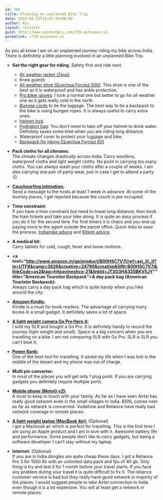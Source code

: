 ```yaml
---
id: 765
title: Planning an unplanned Bike Trip
date: 2015-04-22T13:41:59+00:00
author: Avi
layout: revision
guid: http://www.avineshpvs.com/739-autosave-v1
permalink: /739-autosave-v1
---
```

As you all know I am on an unplanned journey riding my bike across India. There is definitely a little planning involved in an unplanned Bike Trip.  
<!--more-->

  * **Get the right gear for riding.** Safety first and ride next. 
      * [All weather jacket (Zeus)](http://www.amazon.in/gp/product/B00L41270U/ref=as_li_tl?ie=UTF8&camp=3626&creative=24790&creativeASIN=B00L41270U&linkCode=as2&tag=httpavineshco-21&linkId=FQFYABWQ376F5SNR "Zeus All Weather Jacket")
      * Knee guards
      * [All weather shoe (Quechua Forclaz 500)](http://www.amazon.in/gp/product/B00SSSR6WQ/ref=as_li_tl?ie=UTF8&camp=3626&creative=24790&creativeASIN=B00SSSR6WQ&linkCode=as2&tag=httpavineshco-21&linkId=LJQZGIEEMNN262AR "Quechua Forclaz 500"). This shoe is one of the best as it is waterproof and has ankle protection.
      * [Pro biker gloves](http://www.amazon.in/gp/product/B00PRT6MH4/ref=as_li_tl?ie=UTF8&camp=3626&creative=24790&creativeASIN=B00PRT6MH4&linkCode=as2&tag=httpavineshco-21&linkId=GLHGYFN7KZWTJS5M "Pro Biker Gloves"): I took a normal one but better to go for all weather one as it gets really cold in the north.
      * [Bungee cords](http://www.amazon.in/gp/product/B00R77QYZO/ref=as_li_tl?ie=UTF8&camp=3626&creative=24790&creativeASIN=B00R77QYZO&linkCode=as2&tag=httpavineshco-21&linkId=QY66TUUHMIHVAN6E "Bungee Cords") to tie the luggage. The best way to tie a backpack to the bike is using bungee ropes. It is always useful to carry extra ones.
      * [Helmet lock](http://www.amazon.in/gp/product/B00SF6HE5K/ref=as_li_tl?ie=UTF8&camp=3626&creative=24790&creativeASIN=B00SF6HE5K&linkCode=as2&tag=httpavineshco-21&linkId=OQX4MN3SQMZ2YJA5 "Helmet Lock")
      * [Hydration bag](http://www.amazon.in/gp/product/B00I01ZL1E/ref=as_li_tl?ie=UTF8&camp=3626&creative=24790&creativeASIN=B00I01ZL1E&linkCode=as2&tag=httpavineshco-21&linkId=FPQG6DGOX26BOLCC "Hyderation Bag"): You don’t need to take off your helmet to drink water. Definitely saves some time when you are riding long distance.
      * Waterproof cover to protect your luggage and bike.
      * [Backpack for hiking (Quechua Forclaz 60)](http://www.amazon.in/gp/product/B007908IP8/ref=as_li_tl?ie=UTF8&camp=3626&creative=24790&creativeASIN=B007908IP8&linkCode=as2&tag=httpavineshco-21&linkId=AARJN3LMYO7SDYBJ)


  * **Pack cloths for all climates:**  
    The climate changes drastically across India. Carry woollens, waterproof cloths and light weight cloths. No point in carrying too many cloths. You can always wash your cloths after a couple of weeks. I am also carrying one pair of party wear, just in case I get to attend a party :D. 


  * **[Couchsurfing intimation:](http://couchsurfing.com "Couchsurfing")**  
    Send a message to the hosts at least 1 week in advance. At some of the touristy places, I get rejected because the couch is pre occupied. 


  * **Time constraint:**  
    If you have a time constraint but need to travel long distance, then book the train tickets and take your bike along. It is quite an easy process if you do it for the second time. For first timers it is chaos and you end up paying more to the agent outside the parcel office. Quick links to ease the process. [Indiamike advice](http://www.indiamike.com/india/indian-railways-f10/how-to-parcel-your-bike-via-train-from-new-delhi-railway-station-t210648/ "Indiamike advice on taking bike in train") and [60kph advice](http://www.60kph.com/interact/loadintrain.htm "60kph advice to take a bike in train").


  * **A medical kit:**  
    Carry tablets for cold, cough, fever and loose motions. 


  * **<a href="http://www.amazon.in/gp/product/B00HSC7V7I/ref=as\_li\_tl?ie=UTF8&camp=3626&creative=24790&creativeASIN=B00HSC7V7I&linkCode=as2&tag=httpavineshco-21&linkId=JT3O3HA325BKV5JY"" title="American Toursiter Backpack">A day pack bag (American Tourister Backpack):</a>**  
    Always carry a day pack bag which is quite handy when you hike around the city. 


  * **[Amazon Kindle:](http://www.amazon.in/gp/product/B00KDRQ2RU/ref=as_li_tl?ie=UTF8&camp=3626&creative=24790&creativeASIN=B00KDRQ2RU&linkCode=as2&tag=httpavineshco-21&linkId=6IPHXTJEXDDRBM3H "Amazon Kindle")**  
    Kindle is a must for book readers. The advantage of carrying many books in a small gadget. It definitely saves a lot of space. 


  * **[A light weight camera Go Pro Hero 4:](http://www.amazon.in/gp/product/B00O46894K/ref=as_li_tl?ie=UTF8&camp=3626&creative=24790&creativeASIN=B00O46894K&linkCode=as2&tag=httpavineshco-21&linkId=VTBVSNCRAAJSE5RV "Go Pro")**  
    I sold my SLR and bought a Go Pro. It is definitely handy to record the journey (light weight and small). Space is a big concern when you are travelling on a bike. I am not comparing SLR with Go Pro. SLR is SLR you can’t beat it. 


  * **[Power Bank:](http://dl.flipkart.com/dl/cloud-cl-104-blue-10400-mah/p/itme4wbhhhrmhhfw?pid=PWBE4WBHQA6GDFA8&affid=avineshpvs "Power Bank")**  
    One of the best tool for travelling. It saved my life when I was lost in the middle of the desert and my phone was out of charge. 


  * **Multi pin convertor:**  
    In most of the places you will get only 1 plug point. If you are carrying gadgets you definitely require multiple ports. 


  * **[Mobile phone (MotoG v2):](http://dl.flipkart.com/dl/moto-g-2nd-gen/p/itme3h4v4hkcffcs?pid=MOBDYGZ6SHNB7RFC&affid=avineshpvs "Buy Moto G v2")**  
    A must to keep in touch with your family. As far as I have seen Airtel has really good network even in the small villages in India. BSNL comes next as far as network is concerned. Vodafone and Reliance have really bad network coverage in remote places. 


  * **[A light weight laptop (MacBook Air):](http://www.amazon.in/gp/product/B00KU4LRA8/ref=as_li_tl?ie=UTF8&camp=3626&creative=24790&creativeASIN=B00KU4LRA8&linkCode=as2&tag=httpavineshco-21&linkId=7IEICC4422VBJEM5 "Macbook Air")** (Optional)  
    I got a Macbook air which is perfect for travelling. This is the first time I am using an Apple product and I am in love with it. Awesome battery life and performance. Some people don’t like to carry gadgets, but being a software developer I can’t stay without my laptop. 


  * **Internet:** (Optional)  
    If you are in India dongles are quite cheap these days. I got a Reliance Pro 3 for 1000 Rs with an unlimited data pack and fps of 40 gb. Only thing is try and test it for 1 month before your travel starts. If you face any problem during your travel it is quite difficult to fix it. The reliance customer service is bad but they really have good network in majority of the places. I would suggest people to take Airtel connection in India even though it is a bit expensive. You will at least get a network in remote places.
